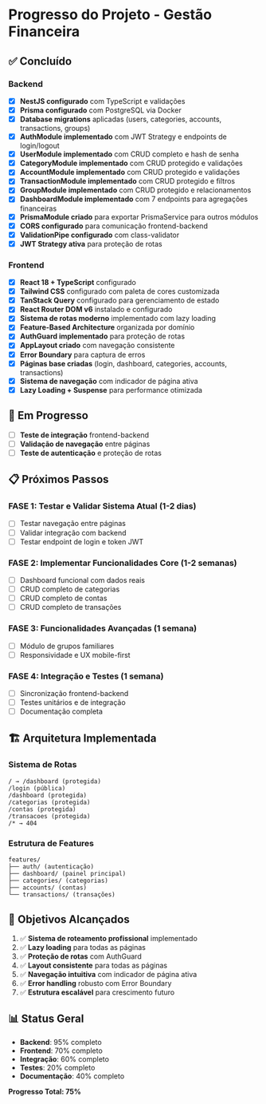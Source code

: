 # Progresso do Projeto - Gestão Financeira

## ✅ **Concluído**

### Backend
- [x] **NestJS configurado** com TypeScript e validações
- [x] **Prisma configurado** com PostgreSQL via Docker
- [x] **Database migrations** aplicadas (users, categories, accounts, transactions, groups)
- [x] **AuthModule implementado** com JWT Strategy e endpoints de login/logout
- [x] **UserModule implementado** com CRUD completo e hash de senha
- [x] **CategoryModule implementado** com CRUD protegido e validações
- [x] **AccountModule implementado** com CRUD protegido e validações
- [x] **TransactionModule implementado** com CRUD protegido e filtros
- [x] **GroupModule implementado** com CRUD protegido e relacionamentos
- [x] **DashboardModule implementado** com 7 endpoints para agregações financeiras
- [x] **PrismaModule criado** para exportar PrismaService para outros módulos
- [x] **CORS configurado** para comunicação frontend-backend
- [x] **ValidationPipe configurado** com class-validator
- [x] **JWT Strategy ativa** para proteção de rotas

### Frontend
- [x] **React 18 + TypeScript** configurado
- [x] **Tailwind CSS** configurado com paleta de cores customizada
- [x] **TanStack Query** configurado para gerenciamento de estado
- [x] **React Router DOM v6** instalado e configurado
- [x] **Sistema de rotas moderno** implementado com lazy loading
- [x] **Feature-Based Architecture** organizada por domínio
- [x] **AuthGuard implementado** para proteção de rotas
- [x] **AppLayout criado** com navegação consistente
- [x] **Error Boundary** para captura de erros
- [x] **Páginas base criadas** (login, dashboard, categories, accounts, transactions)
- [x] **Sistema de navegação** com indicador de página ativa
- [x] **Lazy Loading + Suspense** para performance otimizada

## 🔄 **Em Progresso**

- [ ] **Teste de integração** frontend-backend
- [ ] **Validação de navegação** entre páginas
- [ ] **Teste de autenticação** e proteção de rotas

## 📋 **Próximos Passos**

### FASE 1: Testar e Validar Sistema Atual (1-2 dias)
- [ ] Testar navegação entre páginas
- [ ] Validar integração com backend
- [ ] Testar endpoint de login e token JWT

### FASE 2: Implementar Funcionalidades Core (1-2 semanas)
- [ ] Dashboard funcional com dados reais
- [ ] CRUD completo de categorias
- [ ] CRUD completo de contas
- [ ] CRUD completo de transações

### FASE 3: Funcionalidades Avançadas (1 semana)
- [ ] Módulo de grupos familiares
- [ ] Responsividade e UX mobile-first

### FASE 4: Integração e Testes (1 semana)
- [ ] Sincronização frontend-backend
- [ ] Testes unitários e de integração
- [ ] Documentação completa

## 🏗️ **Arquitetura Implementada**

### Sistema de Rotas
```
/ → /dashboard (protegida)
/login (pública)
/dashboard (protegida)
/categorias (protegida)
/contas (protegida)
/transacoes (protegida)
/* → 404
```

### Estrutura de Features
```
features/
├── auth/ (autenticação)
├── dashboard/ (painel principal)
├── categories/ (categorias)
├── accounts/ (contas)
└── transactions/ (transações)
```

## 🎯 **Objetivos Alcançados**

1. ✅ **Sistema de roteamento profissional** implementado
2. ✅ **Lazy loading** para todas as páginas
3. ✅ **Proteção de rotas** com AuthGuard
4. ✅ **Layout consistente** para todas as páginas
5. ✅ **Navegação intuitiva** com indicador de página ativa
6. ✅ **Error handling** robusto com Error Boundary
7. ✅ **Estrutura escalável** para crescimento futuro

## 📊 **Status Geral**

- **Backend**: 95% completo
- **Frontend**: 70% completo
- **Integração**: 60% completo
- **Testes**: 20% completo
- **Documentação**: 40% completo

**Progresso Total: 75%**


